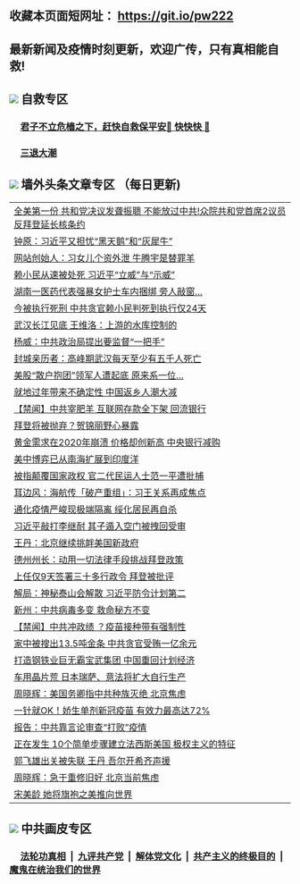 ## 收藏本页面短网址： https://git.io/pw222
## 最新新闻及疫情时刻更新，欢迎广传，只有真相能自救! 

## <img src="https://img.icons8.com/cute-clipart/2x/circled-right.png">  自救专区

 ### &nbsp;&nbsp;&nbsp;&nbsp; [君子不立危樯之下，赶快自救保平安🍎 快快快 📩](https://github.com/pwgy/td/blob/master/README.md)
 
 ### &nbsp;&nbsp;&nbsp;&nbsp; [三退大潮](https://is.gd/fCPoKo) 
 
## <img src="https://img.icons8.com/cute-clipart/2x/circled-right.png"> 墙外头条文章专区 （每日更新)

<Table>
<tr><td colspan="2" align="left"><a href="https://bvfwfhus.xhuwgs.cyou/?name=c1300615&key=ffcyrsniewzpjwix&from=gy1">全美第一份 共和党决议发聋振聩 不能放过中共!众院共和党首席2议员反拜登延长核条约</a></td></tr>
<tr><td colspan="2" align="left"><a href="https://bvfwfhus.xhuwgs.cyou/?name=c1300592&key=ffcyrsniewzpjwix&from=gy1">钟原：习近平又担忧“黑天鹅”和“灰犀牛”</a></td></tr>
<tr><td colspan="2" align="left"><a href="https://bvfwfhus.xhuwgs.cyou/?name=c1300568&key=ffcyrsniewzpjwix&from=gy1">网站创始人：习女儿个资外泄 牛腾宇是替罪羊</a></td></tr>
<tr><td colspan="2" align="left"><a href="https://bvfwfhus.xhuwgs.cyou/?name=c1300630&key=ffcyrsniewzpjwix&from=gy1">赖小民从速被处死 习近平“立威”与“示威”</a></td></tr>
<tr><td colspan="2" align="left"><a href="https://bvfwfhus.xhuwgs.cyou/?name=c1300583&key=ffcyrsniewzpjwix&from=gy1">湖南一医药代表强暴女护士车内捆绑 旁人敲窗…</a></td></tr>
<tr><td colspan="2" align="left"><a href="https://bvfwfhus.xhuwgs.cyou/?name=c1300558&key=ffcyrsniewzpjwix&from=gy1">今被执行死刑 中共贪官赖小民判死到执行仅24天</a></td></tr>
<tr><td colspan="2" align="left"><a href="https://bvfwfhus.xhuwgs.cyou/?name=c1300557&key=ffcyrsniewzpjwix&from=gy1">武汉长江见底 王维洛：上游的水库控制的</a></td></tr>
<tr><td colspan="2" align="left"><a href="https://bvfwfhus.xhuwgs.cyou/?name=c1300522&key=ffcyrsniewzpjwix&from=gy1">杨威：中共政治局提出要监督“一把手”</a></td></tr>
<tr><td colspan="2" align="left"><a href="https://bvfwfhus.xhuwgs.cyou/?name=c1300611&key=ffcyrsniewzpjwix&from=gy1">封城亲历者：高峰期武汉每天至少有五千人死亡</a></td></tr>
<tr><td colspan="2" align="left"><a href="https://bvfwfhus.xhuwgs.cyou/?name=c1300585&key=ffcyrsniewzpjwix&from=gy1">美股“散户抱团”领军人遭起底 原来系一位…</a></td></tr>
<tr><td colspan="2" align="left"><a href="https://bvfwfhus.xhuwgs.cyou/?name=c1300501&key=ffcyrsniewzpjwix&from=gy1">就地过年带来不确定性 中国返乡人潮大减</a></td></tr>
<tr><td colspan="2" align="left"><a href="https://bvfwfhus.xhuwgs.cyou/?name=c1300502&key=ffcyrsniewzpjwix&from=gy1">【禁闻】中共宰肥羊 互联网存款全下架 回流银行</a></td></tr>
<tr><td colspan="2" align="left"><a href="https://bvfwfhus.xhuwgs.cyou/?name=c1300587&key=ffcyrsniewzpjwix&from=gy1">拜登将被抛弃？贺锦丽野心暴露</a></td></tr>
<tr><td colspan="2" align="left"><a href="https://bvfwfhus.xhuwgs.cyou/?name=c1300556&key=ffcyrsniewzpjwix&from=gy1">黄金需求在2020年崩溃 价格却创新高 中央银行减购</a></td></tr>
<tr><td colspan="2" align="left"><a href="https://bvfwfhus.xhuwgs.cyou/?name=c1300584&key=ffcyrsniewzpjwix&from=gy1">美中博弈已从南海扩展到印度洋</a></td></tr>
<tr><td colspan="2" align="left"><a href="https://bvfwfhus.xhuwgs.cyou/?name=c1300560&key=ffcyrsniewzpjwix&from=gy1">被指颠覆国家政权 官二代民运人士范一平遭批捕</a></td></tr>
<tr><td colspan="2" align="left"><a href="https://bvfwfhus.xhuwgs.cyou/?name=c1300544&key=ffcyrsniewzpjwix&from=gy1">耳边风：海航传「破产重组」：习王关系再成焦点</a></td></tr>
<tr><td colspan="2" align="left"><a href="https://bvfwfhus.xhuwgs.cyou/?name=c1300593&key=ffcyrsniewzpjwix&from=gy1">通化疫情严峻现极端隔离 绥化居民再自杀</a></td></tr>
<tr><td colspan="2" align="left"><a href="https://bvfwfhus.xhuwgs.cyou/?name=c1300580&key=ffcyrsniewzpjwix&from=gy1">习近平敲打李继耐 其子遁入空门被拽回受审</a></td></tr>
<tr><td colspan="2" align="left"><a href="https://bvfwfhus.xhuwgs.cyou/?name=c1300632&key=ffcyrsniewzpjwix&from=gy1">王丹：北京继续挑衅美国新政府</a></td></tr>
<tr><td colspan="2" align="left"><a href="https://bvfwfhus.xhuwgs.cyou/?name=c1300559&key=ffcyrsniewzpjwix&from=gy1">德州州长：动用一切法律手段挑战拜登政策</a></td></tr>
<tr><td colspan="2" align="left"><a href="https://bvfwfhus.xhuwgs.cyou/?name=c1300562&key=ffcyrsniewzpjwix&from=gy1">上任仅9天签署三十多行政令 拜登被批评</a></td></tr>
<tr><td colspan="2" align="left"><a href="https://bvfwfhus.xhuwgs.cyou/?name=c1300642&key=ffcyrsniewzpjwix&from=gy1">解局：神秘泰山会解散 习近平防令计划第二</a></td></tr>
<tr><td colspan="2" align="left"><a href="https://bvfwfhus.xhuwgs.cyou/?name=c1300569&key=ffcyrsniewzpjwix&from=gy1">新州：中共病毒多变 救命秘方不变</a></td></tr>
<tr><td colspan="2" align="left"><a href="https://bvfwfhus.xhuwgs.cyou/?name=c1300499&key=ffcyrsniewzpjwix&from=gy1">【禁闻】中共冲政绩 ？疫苗接种带有强制性</a></td></tr>
<tr><td colspan="2" align="left"><a href="https://bvfwfhus.xhuwgs.cyou/?name=c1300577&key=ffcyrsniewzpjwix&from=gy1">家中被搜出13.5吨金条 中共贪官受贿一亿余元</a></td></tr>
<tr><td colspan="2" align="left"><a href="https://bvfwfhus.xhuwgs.cyou/?name=c1300532&key=ffcyrsniewzpjwix&from=gy1">打造钢铁业巨无霸宝武集团 中国重回计划经济</a></td></tr>
<tr><td colspan="2" align="left"><a href="https://bvfwfhus.xhuwgs.cyou/?name=c1300614&key=ffcyrsniewzpjwix&from=gy1">车用晶片荒 日本瑞萨、意法将扩大自行生产</a></td></tr>
<tr><td colspan="2" align="left"><a href="https://bvfwfhus.xhuwgs.cyou/?name=c1300534&key=ffcyrsniewzpjwix&from=gy1">周晓辉：美国务卿指中共种族灭绝 北京焦虑</a></td></tr>
<tr><td colspan="2" align="left"><a href="https://bvfwfhus.xhuwgs.cyou/?name=c1300582&key=ffcyrsniewzpjwix&from=gy1">一针就OK！娇生单剂新冠疫苗 有效力最高达72%</a></td></tr>
<tr><td colspan="2" align="left"><a href="https://bvfwfhus.xhuwgs.cyou/?name=c1300542&key=ffcyrsniewzpjwix&from=gy1">报告：中共靠言论审查“打败”疫情</a></td></tr>
<tr><td colspan="2" align="left"><a href="https://bvfwfhus.xhuwgs.cyou/?name=c1300617&key=ffcyrsniewzpjwix&from=gy1">正在发生 10个简单步骤建立法西斯美国 极权主义的特征</a></td></tr>
<tr><td colspan="2" align="left"><a href="https://bvfwfhus.xhuwgs.cyou/?name=c1300505&key=ffcyrsniewzpjwix&from=gy1">郭飞雄出关被失联 王丹 吾尔开希齐声援</a></td></tr>
<tr><td colspan="2" align="left"><a href="https://bvfwfhus.xhuwgs.cyou/?name=c1300647&key=ffcyrsniewzpjwix&from=gy1">周晓辉：急于重修旧好 北京当前焦虑</a></td></tr>
<tr><td colspan="2" align="left"><a href="https://bvfwfhus.xhuwgs.cyou/?name=c1300612&key=ffcyrsniewzpjwix&from=gy1">宋美龄 她将旗袍之美推向世界</a></td></tr>

 </Table>

## <img src="https://img.icons8.com/cute-clipart/2x/circled-right.png"> 中共画皮专区


 ### &nbsp;&nbsp;&nbsp;&nbsp; [法轮功真相](https://github.com/begood0513/basic/blob/master/README.md) &nbsp;|&nbsp; [九评共产党](https://github.com/begood0513/9ping.md/blob/master/README.md) &nbsp;|&nbsp; [解体党文化](https://github.com/begood0513/jtdwh.md/blob/master/README.md)   &nbsp;|&nbsp; [共产主义的终极目的](https://github.com/begood0513/gczydzjmd.md/blob/master/README.md) &nbsp;|&nbsp; [魔鬼在统治我们的世界](https://github.com/begood0513/gczydzjmd.md/blob/master/README.md) 

